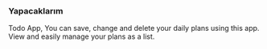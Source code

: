 ### Yapacaklarım

Todo App, You can save, change and delete your daily plans using this app. View and easily manage your plans as a list.
